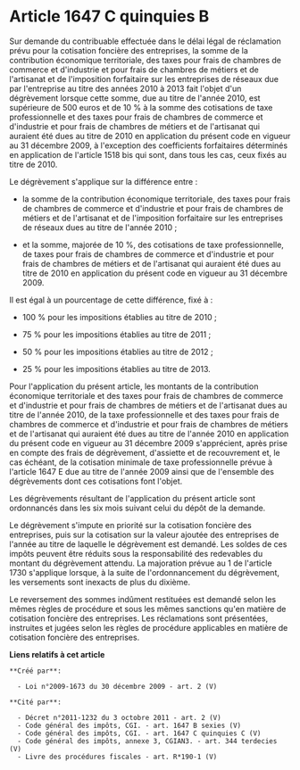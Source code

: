# Article 1647 C quinquies B

Sur demande du contribuable effectuée dans le délai légal de réclamation prévu pour la cotisation foncière des entreprises,
la somme de la contribution économique territoriale, des taxes pour frais de chambres de commerce et d'industrie et pour
frais de chambres de métiers et de l'artisanat et de l'imposition forfaitaire sur les entreprises de réseaux due par
l'entreprise au titre des années 2010 à 2013 fait l'objet d'un dégrèvement lorsque cette somme, due au titre de l'année 2010,
est supérieure de 500 euros et de 10 % à la somme des cotisations de taxe professionnelle et des taxes pour frais de chambres
de commerce et d'industrie et pour frais de chambres de métiers et de l'artisanat qui auraient été dues au titre de 2010 en
application du présent code en vigueur au 31 décembre 2009, à l'exception des coefficients forfaitaires déterminés en
application de l'article 1518 bis qui sont, dans tous les cas, ceux fixés au titre de 2010.

Le dégrèvement s'applique sur la différence entre :

- la somme de la contribution économique territoriale, des taxes pour frais de chambres de commerce et d'industrie et pour
frais de chambres de métiers et de l'artisanat et de l'imposition forfaitaire sur les entreprises de réseaux dues au titre de
l'année 2010 ;

- et la somme, majorée de 10 %, des cotisations de taxe professionnelle, de taxes pour frais de chambres de commerce et
d'industrie et pour frais de chambres de métiers et de l'artisanat qui auraient été dues au titre de 2010 en application du
présent code en vigueur au 31 décembre 2009.

Il est égal à un pourcentage de cette différence, fixé à :

- 100 % pour les impositions établies au titre de 2010 ;

- 75 % pour les impositions établies au titre de 2011 ;

- 50 % pour les impositions établies au titre de 2012 ;

- 25 % pour les impositions établies au titre de 2013.

Pour l'application du présent article, les montants de la contribution économique territoriale et des taxes pour frais de
chambres de commerce et d'industrie et pour frais de chambres de métiers et de l'artisanat dues au titre de l'année 2010, de
la taxe professionnelle et des taxes pour frais de chambres de commerce et d'industrie et pour frais de chambres de métiers
et de l'artisanat qui auraient été dues au titre de l'année 2010 en application du présent code en vigueur au 31 décembre
2009 s'apprécient, après prise en compte des frais de dégrèvement, d'assiette et de recouvrement et, le cas échéant, de la
cotisation minimale de taxe professionnelle prévue à l'article 1647 E due au titre de l'année 2009 ainsi que de l'ensemble
des dégrèvements dont ces cotisations font l'objet.

Les dégrèvements résultant de l'application du présent article sont ordonnancés dans les six mois suivant celui du dépôt de
la demande.

Le dégrèvement s'impute en priorité sur la cotisation foncière des entreprises, puis sur la cotisation sur la valeur ajoutée
des entreprises de l'année au titre de laquelle le dégrèvement est demandé. Les soldes de ces impôts peuvent être réduits
sous la responsabilité des redevables du montant du dégrèvement attendu. La majoration prévue au 1 de l'article 1730
s'applique lorsque, à la suite de l'ordonnancement du dégrèvement, les versements sont inexacts de plus du dixième.

Le reversement des sommes indûment restituées est demandé selon les mêmes règles de procédure et sous les mêmes sanctions
qu'en matière de cotisation foncière des entreprises. Les réclamations sont présentées, instruites et jugées selon les règles
de procédure applicables en matière de cotisation foncière des entreprises.

**Liens relatifs à cet article**

	**Créé par**:

	  - Loi n°2009-1673 du 30 décembre 2009 - art. 2 (V)

	**Cité par**:

	  - Décret n°2011-1232 du 3 octobre 2011 - art. 2 (V)
	  - Code général des impôts, CGI. - art. 1647 B sexies (V)
	  - Code général des impôts, CGI. - art. 1647 C quinquies C (V)
	  - Code général des impôts, annexe 3, CGIAN3. - art. 344 terdecies (V)
	  - Livre des procédures fiscales - art. R*190-1 (V)
